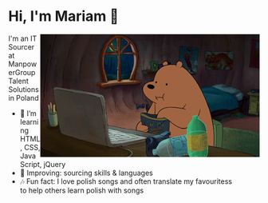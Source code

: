 # Hi, I'm Mariam 👋<br> 
<p><img src="https://github.com/darsaveli/Mariam/blob/main/1479814528_webarebears.gif" width="440px" align="right" style="max-width:100%;"</p>

I'm an IT Sourcer at ManpowerGroup Talent Solutions in Poland<br>
<ul>
<li>🌱 I’m learning HTML, CSS, JavaScript, jQuery
<li>🔎 Improving: sourcing skills & languages</li>
<li>🎶 Fun fact: I love polish songs and often translate my favouritess<br>
to help others learn polish with songs</li>
</ul>
